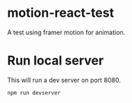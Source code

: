 # motion-react-test
A test using framer motion for animation.

# Run local server
This will run a dev server on port 8080.

``
npm run devserver
``
